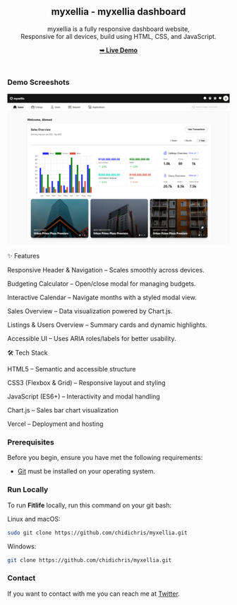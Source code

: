 <div align="center">

  <br />
  <br />

  <h2 align="center">myxellia - myxellia dashboard</h2>

  myxellia is a fully responsive dashboard website, <br />Responsive for all devices, build using HTML, CSS, and JavaScript.

  <a href="https://myxelliadashboard.vercel.app/"><strong>➥ Live Demo</strong></a>

</div>

<br />

### Demo Screeshots

![myxellia Desktop Demo](./assets/images/Screenshot%202025-08-24%20194307.png "Desktop Demo")

✨ Features

Responsive Header & Navigation – Scales smoothly across devices.

Budgeting Calculator – Open/close modal for managing budgets.

Interactive Calendar – Navigate months with a styled modal view.

Sales Overview – Data visualization powered by Chart.js.

Listings & Users Overview – Summary cards and dynamic highlights.

Accessible UI – Uses ARIA roles/labels for better usability.

🛠️ Tech Stack

HTML5 – Semantic and accessible structure

CSS3 (Flexbox & Grid) – Responsive layout and styling

JavaScript (ES6+) – Interactivity and modal handling

Chart.js – Sales bar chart visualization

Vercel – Deployment and hosting

### Prerequisites

Before you begin, ensure you have met the following requirements:

* [Git](https://git-scm.com/downloads "Download Git") must be installed on your operating system.

### Run Locally

To run **Fitlife** locally, run this command on your git bash:

Linux and macOS:

```bash
sudo git clone https://github.com/chidichris/myxellia.git
```

Windows:

```bash
git clone https://github.com/chidichris/myxellia.git
```

### Contact

If you want to contact with me you can reach me at [Twitter](https://x.com/ChidiChriz).
